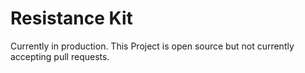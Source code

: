 <h1>Resistance Kit</h1>

Currently in production. This Project is open source but not currently accepting pull requests. 

